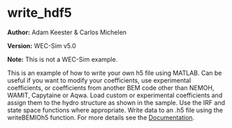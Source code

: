# write_hdf5

**Author:**  	Adam Keester & Carlos Michelen

**Version:** 	WEC-Sim v5.0

**Note:**	This is not a WEC-Sim example.

This is an example of how to write your own h5 file using MATLAB.
Can be useful if you want to modify your coefficients, use experimental coefficients, or coefficients from another BEM code other than NEMOH, WAMIT, Capytaine or Aqwa.
Load custom or experimental coefficients and assign them to the hydro structure as shown in the sample. 
Use the IRF and state space functions where appropriate. 
Write data to an .h5 file using the writeBEMIOh5 function.
For more details see the [Documentation](https://wec-sim.github.io/WEC-Sim/master/user/advanced_features.html#writing-your-own-h5-file).